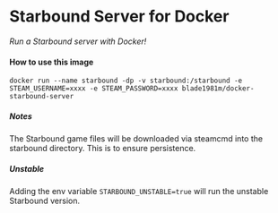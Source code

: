 # Starbound Server for Docker
_Run a Starbound server with Docker!_

#### How to use this image

`docker run --name starbound -dp -v starbound:/starbound -e STEAM_USERNAME=xxxx -e STEAM_PASSWORD=xxxx blade1981m/docker-starbound-server`

##### Notes

The Starbound game files will be downloaded via steamcmd into the starbound directory. This is to ensure persistence.

##### Unstable

Adding the env variable `STARBOUND_UNSTABLE=true` will run the unstable Starbound version.
